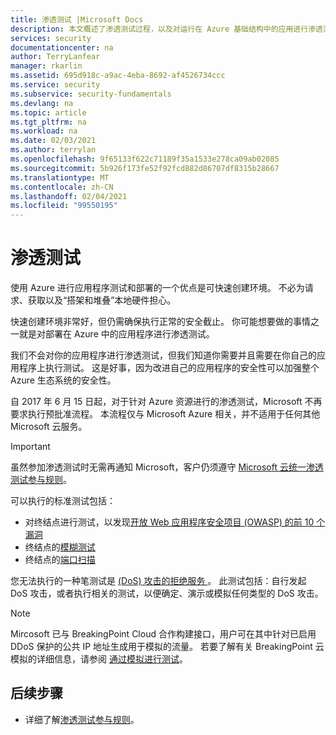 ```yaml
---
title: 渗透测试 |Microsoft Docs
description: 本文概述了渗透测试过程，以及对运行在 Azure 基础结构中的应用进行渗透测试的方式。
services: security
documentationcenter: na
author: TerryLanfear
manager: rkarlin
ms.assetid: 695d918c-a9ac-4eba-8692-af4526734ccc
ms.service: security
ms.subservice: security-fundamentals
ms.devlang: na
ms.topic: article
ms.tgt_pltfrm: na
ms.workload: na
ms.date: 02/03/2021
ms.author: terrylan
ms.openlocfilehash: 9f65133f622c71189f35a1533e278ca09ab02085
ms.sourcegitcommit: 5b926f173fe52f92fcd882d86707df8315b28667
ms.translationtype: MT
ms.contentlocale: zh-CN
ms.lasthandoff: 02/04/2021
ms.locfileid: "99550195"
---
```

# <a name="penetration-testing"></a>渗透测试

使用 Azure 进行应用程序测试和部署的一个优点是可快速创建环境。 不必为请求、获取以及“搭架和堆叠”本地硬件担心。

快速创建环境非常好，但仍需确保执行正常的安全截止。 你可能想要做的事情之一就是对部署在 Azure 中的应用程序进行渗透测试。

我们不会对你的应用程序进行渗透测试，但我们知道你需要并且需要在你自己的应用程序上执行测试。 这是好事，因为改进自己的应用程序的安全性可以加强整个 Azure 生态系统的安全性。

自 2017 年 6 月 15 日起，对于针对 Azure 资源进行的渗透测试，Microsoft 不再要求执行预批准流程。 本流程仅与 Microsoft Azure 相关，并不适用于任何其他 Microsoft 云服务。

>[!IMPORTANT]
>虽然参加渗透测试时无需再通知 Microsoft，客户仍须遵守 [Microsoft 云统一渗透测试参与规则](https://technet.microsoft.com/mt784683)。

可以执行的标准测试包括：

* 对终结点进行测试，以发现[开放 Web 应用程序安全项目 (OWASP) 的前 10 个漏洞](https://www.owasp.org/index.php/Category:OWASP_Top_Ten_Project)
* 终结点的[模糊测试](https://cloudblogs.microsoft.com/microsoftsecure/2007/09/20/fuzz-testing-at-microsoft-and-the-triage-process/)
* 终结点的[端口扫描](https://en.wikipedia.org/wiki/Port_scanner)

您无法执行的一种笔测试是 [ (DoS) 攻击的拒绝服务 ](https://en.wikipedia.org/wiki/Denial-of-service_attack) 。 此测试包括：自行发起 DoS 攻击，或者执行相关的测试，以便确定、演示或模拟任何类型的 DoS 攻击。

>[!Note]
>Mircosoft 已与 BreakingPoint Cloud 合作构建接口，用户可在其中针对已启用 DDoS 保护的公共 IP 地址生成用于模拟的流量。 若要了解有关 BreakingPoint 云模拟的详细信息，请参阅 [通过模拟进行测试](../../ddos-protection/test-through-simulations.md)。

## <a name="next-steps"></a>后续步骤

* 详细了解[渗透测试参与规则](https://www.microsoft.com/msrc/pentest-rules-of-engagement?rtc=2)。
